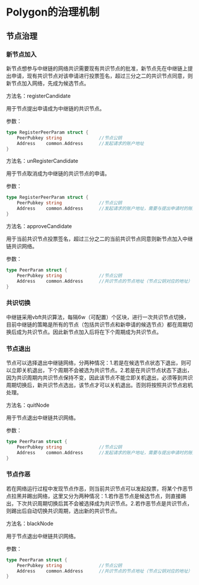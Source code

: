 # Polygon的治理机制

## 节点治理

### 新节点加入

新节点想参与中继链的网络共识需要现有共识节点的批准，新节点先在中继链上提出申请，现有共识节点对该申请进行投票签名，超过三分之二的共识节点同意，则新节点加入网络，先成为候选节点。

方法名：registerCandidate

用于节点提出申请成为中继链的共识节点。

参数：

```go
type RegisterPeerParam struct {
	PeerPubkey string              //节点公钥
	Address    common.Address      //发起请求的账户地址
}
```

方法名：unRegisterCandidate

用于节点取消成为中继链的共识节点的申请。

参数：

```go
type RegisterPeerParam struct {
	PeerPubkey string              //节点公钥
	Address    common.Address      //发起请求的账户地址，需要与提出申请时的账户地址一致
}
```

方法名：approveCandidate

用于当前共识节点投票签名，超过三分之二的当前共识节点同意则新节点加入中继链共识网络。

参数：

```go
type PeerParam struct {
	PeerPubkey string              //节点公钥
	Address    common.Address      //共识节点的节点地址（节点公钥对应的地址）
}
```

### 共识切换

中继链采用vbft共识算法，每隔6w（可配置）个区块，进行一次共识节点切换，目前中继链的策略是所有的节点（包括共识节点和新申请的候选节点）都在周期切换后成为共识节点。因此新节点加入后将在下个周期成为共识节点。

### 节点退出

节点可以选择退出中继链网络，分两种情况：1.若是在候选节点状态下退出，则可以立即关机退出，下个周期不会被选为共识节点。2.若是在共识节点状态下退出，因为共识周期内共识节点保持不变，因此该节点不能立即关机退出，必须等到共识周期切换后，新共识节点选出，该节点才可以关机退出。否则将按照共识节点宕机处理。

方法名：quitNode

用于节点退出中继链共识网络。

参数：

```go
type PeerParam struct {
	PeerPubkey string              //节点公钥
	Address    common.Address      //发起请求的账户地址，需要与提出申请时的账户地址一致
}
```

### 节点作恶

若在网络运行过程中发现节点作恶，则当前共识节点可以发起投票，将某个作恶节点拉黑并踢出网络，这里又分为两种情况：1.若作恶节点是候选节点，则直接踢出，下次共识周期切换后其不会被选择成为共识节点。2.若作恶节点是共识节点，则踢出后自动切换共识周期，选出新的共识节点。

方法名：blackNode

用于节点退出中继链共识网络。

参数：

```go
type PeerParam struct {
	PeerPubkey string              //节点公钥
	Address    common.Address      //共识节点的节点地址（节点公钥对应的地址）
}
```

